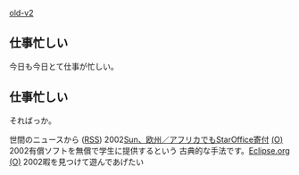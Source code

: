[old-v2](ig020919-orig.html)

## 仕事忙しい

今日も今日とて仕事が忙しい。






## 仕事忙しい


そればっか。



世間のニュースから ([RSS](ig020919-news.xml)) 2002[Sun、欧州／アフリカでもStarOffice寄付](http://www.zdnet.co.jp/news/0209/18/nebt_03.html) [(O)](http://www.zdnet.co.jp/news/0209/18/nebt_03.html) 2002有償ソフトを無償で学生に提供するという 古典的な手法です。[Eclipse.org](http://www.eclipse.org/) [(O)](http://www.eclipse.org/) 2002暇を見つけて遊んであげたい